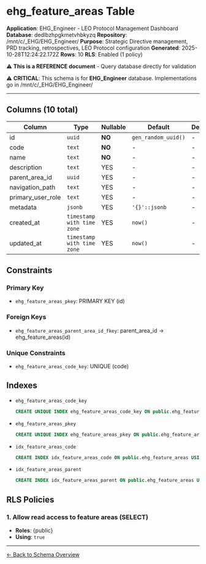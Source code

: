 # ehg_feature_areas Table

**Application**: EHG_Engineer - LEO Protocol Management Dashboard
**Database**: dedlbzhpgkmetvhbkyzq
**Repository**: /mnt/c/_EHG/EHG_Engineer/
**Purpose**: Strategic Directive management, PRD tracking, retrospectives, LEO Protocol configuration
**Generated**: 2025-10-28T12:24:22.172Z
**Rows**: 10
**RLS**: Enabled (1 policy)

⚠️ **This is a REFERENCE document** - Query database directly for validation

⚠️ **CRITICAL**: This schema is for **EHG_Engineer** database. Implementations go in /mnt/c/_EHG/EHG_Engineer/

---

## Columns (10 total)

| Column | Type | Nullable | Default | Description |
|--------|------|----------|---------|-------------|
| id | `uuid` | **NO** | `gen_random_uuid()` | - |
| code | `text` | **NO** | - | - |
| name | `text` | **NO** | - | - |
| description | `text` | YES | - | - |
| parent_area_id | `uuid` | YES | - | - |
| navigation_path | `text` | YES | - | - |
| primary_user_role | `text` | YES | - | - |
| metadata | `jsonb` | YES | `'{}'::jsonb` | - |
| created_at | `timestamp with time zone` | YES | `now()` | - |
| updated_at | `timestamp with time zone` | YES | `now()` | - |

## Constraints

### Primary Key
- `ehg_feature_areas_pkey`: PRIMARY KEY (id)

### Foreign Keys
- `ehg_feature_areas_parent_area_id_fkey`: parent_area_id → ehg_feature_areas(id)

### Unique Constraints
- `ehg_feature_areas_code_key`: UNIQUE (code)

## Indexes

- `ehg_feature_areas_code_key`
  ```sql
  CREATE UNIQUE INDEX ehg_feature_areas_code_key ON public.ehg_feature_areas USING btree (code)
  ```
- `ehg_feature_areas_pkey`
  ```sql
  CREATE UNIQUE INDEX ehg_feature_areas_pkey ON public.ehg_feature_areas USING btree (id)
  ```
- `idx_feature_areas_code`
  ```sql
  CREATE INDEX idx_feature_areas_code ON public.ehg_feature_areas USING btree (code)
  ```
- `idx_feature_areas_parent`
  ```sql
  CREATE INDEX idx_feature_areas_parent ON public.ehg_feature_areas USING btree (parent_area_id)
  ```

## RLS Policies

### 1. Allow read access to feature areas (SELECT)

- **Roles**: {public}
- **Using**: `true`

---

[← Back to Schema Overview](../database-schema-overview.md)
